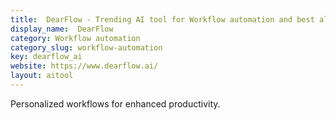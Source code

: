 ```yaml
---
title:  DearFlow - Trending AI tool for Workflow automation and best alternatives
display_name:  DearFlow
category: Workflow automation
category_slug: workflow-automation
key: dearflow_ai
website: https://www.dearflow.ai/
layout: aitool
---
```


Personalized workflows for enhanced productivity.
